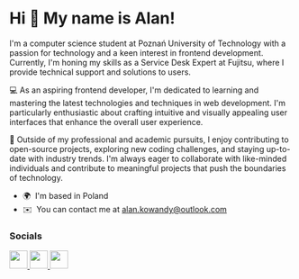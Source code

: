 Hi 👋 My name is Alan!
======================

I'm a computer science student at Poznań University of Technology with a passion for technology and a keen interest in frontend development. Currently, I'm honing my skills as a Service Desk Expert at Fujitsu, where I provide technical support and solutions to users. 

💻 As an aspiring frontend developer, I'm dedicated to learning and mastering the latest technologies and techniques in web development. I'm particularly enthusiastic about crafting intuitive and visually appealing user interfaces that enhance the overall user experience.

🌟 Outside of my professional and academic pursuits, I enjoy contributing to open-source projects, exploring new coding challenges, and staying up-to-date with industry trends. I'm always eager to collaborate with like-minded individuals and contribute to meaningful projects that push the boundaries of technology.

* 🌍  I'm based in Poland
* ✉️  You can contact me at [alan.kowandy@outlook.com](mailto:alan.kowandy@outlook.com)


### Socials

<p align="left"> <a href="https://discord.com/users/themesox_" target="_blank" rel="noreferrer"> <picture> <source media="(prefers-color-scheme: dark)" srcset="undefined" /> <source media="(prefers-color-scheme: light)" srcset="https://raw.githubusercontent.com/danielcranney/readme-generator/main/public/icons/socials/discord.svg" /> <img src="https://raw.githubusercontent.com/danielcranney/readme-generator/main/public/icons/socials/discord.svg" width="32" height="32" /> </picture> </a> <a href="https://www.github.com/alankowandy" target="_blank" rel="noreferrer"> <picture> <source media="(prefers-color-scheme: dark)" srcset="https://raw.githubusercontent.com/danielcranney/readme-generator/main/public/icons/socials/github-dark.svg" /> <source media="(prefers-color-scheme: light)" srcset="https://raw.githubusercontent.com/danielcranney/readme-generator/main/public/icons/socials/github.svg" /> <img src="https://raw.githubusercontent.com/danielcranney/readme-generator/main/public/icons/socials/github.svg" width="32" height="32" /> </picture> </a> <a href="https://www.linkedin.com/in/alan-kowańdy-550841298" target="_blank" rel="noreferrer"> <picture> <source media="(prefers-color-scheme: dark)" srcset="https://raw.githubusercontent.com/danielcranney/readme-generator/main/public/icons/socials/linkedin-dark.svg" /> <source media="(prefers-color-scheme: light)" srcset="https://raw.githubusercontent.com/danielcranney/readme-generator/main/public/icons/socials/linkedin.svg" /> <img src="https://raw.githubusercontent.com/danielcranney/readme-generator/main/public/icons/socials/linkedin.svg" width="32" height="32" /> </picture> </a></p>
